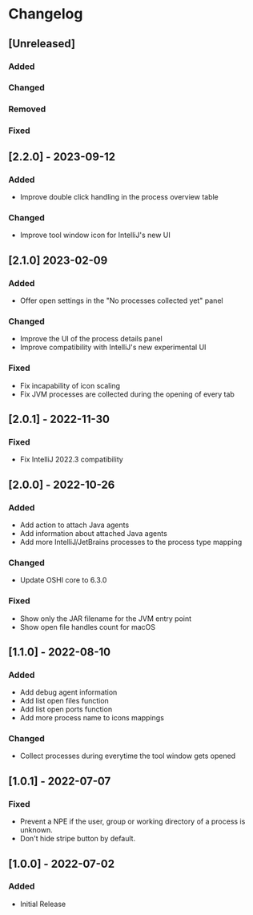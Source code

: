 # Changelog

## [Unreleased]
### Added

### Changed

### Removed

### Fixed

## [2.2.0] - 2023-09-12
### Added
- Improve double click handling in the process overview table

### Changed
- Improve tool window icon for IntelliJ's new UI

## [2.1.0] 2023-02-09
### Added
- Offer open settings in the "No processes collected yet" panel

### Changed
- Improve the UI of the process details panel
- Improve compatibility with IntelliJ's new experimental UI

### Fixed
- Fix incapability of icon scaling
- Fix JVM processes are collected during the opening of every tab

## [2.0.1] - 2022-11-30
### Fixed
- Fix IntelliJ 2022.3 compatibility

## [2.0.0] - 2022-10-26
### Added
- Add action to attach Java agents
- Add information about attached Java agents
- Add more IntelliJ/JetBrains processes to the process type mapping

### Changed
- Update OSHI core to 6.3.0

### Fixed
- Show only the JAR filename for the JVM entry point
- Show open file handles count for macOS

## [1.1.0] - 2022-08-10
### Added
- Add debug agent information
- Add list open files function
- Add list open ports function
- Add more process name to icons mappings

### Changed
- Collect processes during everytime the tool window gets opened

## [1.0.1] - 2022-07-07
### Fixed
- Prevent a NPE if the user, group or working directory of a process is unknown.
- Don't hide stripe button by default.

## [1.0.0] - 2022-07-02
### Added
- Initial Release